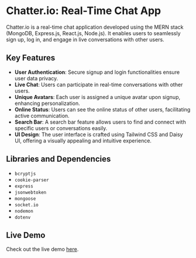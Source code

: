 # Chatter.io: Real-Time Chat App

Chatter.io is a real-time chat application developed using the MERN stack (MongoDB, Express.js, React.js, Node.js). It enables users to seamlessly sign up, log in, and engage in live conversations with other users.

## Key Features

- **User Authentication**: Secure signup and login functionalities ensure user data privacy.
- **Live Chat**: Users can participate in real-time conversations with other users.
- **Unique Avatars**: Each user is assigned a unique avatar upon signup, enhancing personalization.
- **Online Status**: Users can see the online status of other users, facilitating active communication.
- **Search Bar**: A search bar feature allows users to find and connect with specific users or conversations easily.
- **UI Design**: The user interface is crafted using Tailwind CSS and Daisy UI, offering a visually appealing and intuitive experience.

## Libraries and Dependencies

- `bcryptjs`
- `cookie-parser`
- `express`
- `jsonwebtoken`
- `mongoose`
- `socket.io`
- `nodemon`
- `dotenv`

## Live Demo

Check out the live demo [here](https://chatter-io-ui2y.onrender.com).
